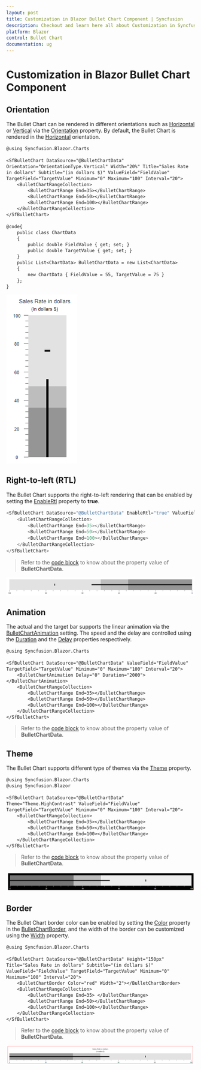 ```yaml
---
layout: post
title: Customization in Blazor Bullet Chart Component | Syncfusion
description: Checkout and learn here all about Customization in Syncfusion Blazor Bullet Chart component and more.
platform: Blazor
control: Bullet Chart 
documentation: ug
---
```


# Customization in Blazor Bullet Chart Component

## Orientation

The Bullet Chart can be rendered in different orientations such as [Horizontal](https://help.syncfusion.com/cr/blazor/Syncfusion.Blazor.Charts.OrientationType.html#Syncfusion_Blazor_Charts_OrientationType_Horizontal) or [Vertical](https://help.syncfusion.com/cr/blazor/Syncfusion.Blazor.Charts.OrientationType.html#Syncfusion_Blazor_Charts_OrientationType_Vertical) via the [Orientation](https://help.syncfusion.com/cr/blazor/Syncfusion.Blazor.Charts.SfBulletChart-1.html#Syncfusion_Blazor_Charts_SfBulletChart_1_Orientation) property. By default, the Bullet Chart is rendered in the [Horizontal](https://help.syncfusion.com/cr/blazor/Syncfusion.Blazor.Charts.OrientationType.html#Syncfusion_Blazor_Charts_OrientationType_Horizontal) orientation.

```cshtml
@using Syncfusion.Blazor.Charts

<SfBulletChart DataSource="@BulletChartData" Orientation="OrientationType.Vertical" Width="20%" Title="Sales Rate in dollars" Subtitle="(in dollars $)" ValueField="FieldValue" TargetField="TargetValue" Minimum="0" Maximum="100" Interval="20">
    <BulletChartRangeCollection>
        <BulletChartRange End=35></BulletChartRange>
        <BulletChartRange End=50></BulletChartRange>
        <BulletChartRange End=100></BulletChartRange>
    </BulletChartRangeCollection>
</SfBulletChart>

@code{
    public class ChartData
    {
        public double FieldValue { get; set; }
        public double TargetValue { get; set; }
    }
    public List<ChartData> BulletChartData = new List<ChartData>
    {
        new ChartData { FieldValue = 55, TargetValue = 75 }
    };
}
```

![Bullet Chart with Orientation](images/orientation.png)

## Right-to-left (RTL)

The Bullet Chart supports the right-to-left rendering that can be enabled by setting the [EnableRtl](https://help.syncfusion.com/cr/blazor/Syncfusion.Blazor.Charts.SfBulletChart-1.html#Syncfusion_Blazor_Charts_SfBulletChart_1_EnableRtl) property to **true**.

```csharp
<SfBulletChart DataSource="@BulletChartData" EnableRtl="true" ValueField="FieldValue" TargetField="TargetValue" Minimum="0" Maximum="100" Interval="20">
    <BulletChartRangeCollection>
        <BulletChartRange End=35></BulletChartRange>
        <BulletChartRange End=50></BulletChartRange>
        <BulletChartRange End=100></BulletChartRange>
    </BulletChartRangeCollection>
</SfBulletChart>
```

> Refer to the [code block](#orientation) to know about the property value of **BulletChartData**.

![Bullet Chart in right-to-left flow direction](images/rtl.png)

## Animation

The actual and the target bar supports the linear animation via the [BulletChartAnimation](https://help.syncfusion.com/cr/blazor/Syncfusion.Blazor.Charts.BulletChartAnimation.html) setting. The speed and the delay are controlled using the [Duration](https://help.syncfusion.com/cr/blazor/Syncfusion.Blazor.Charts.BulletChartAnimation.html#Syncfusion_Blazor_Charts_BulletChartAnimation_Duration) and the [Delay](https://help.syncfusion.com/cr/blazor/Syncfusion.Blazor.Charts.BulletChartAnimation.html#Syncfusion_Blazor_Charts_BulletChartAnimation_Delay) properties respectively.

```cshtml
@using Syncfusion.Blazor.Charts

<SfBulletChart DataSource="@BulletChartData" ValueField="FieldValue" TargetField="TargetValue" Minimum="0" Maximum="100" Interval="20">
    <BulletChartAnimation Delay="0" Duration="2000"></BulletChartAnimation>
    <BulletChartRangeCollection>
        <BulletChartRange End=35></BulletChartRange>
        <BulletChartRange End=50></BulletChartRange>
        <BulletChartRange End=100></BulletChartRange>
    </BulletChartRangeCollection>
</SfBulletChart>
```

> Refer to the [code block](#orientation) to know about the property value of **BulletChartData**.

## Theme

The Bullet Chart supports different type of themes via the [Theme](https://help.syncfusion.com/cr/blazor/Syncfusion.Blazor.Charts.SfBulletChart-1.html#Syncfusion_Blazor_Charts_SfBulletChart_1_Theme) property.

```cshtml
@using Syncfusion.Blazor.Charts
@using Syncfusion.Blazor

<SfBulletChart DataSource="@BulletChartData" Theme="Theme.HighContrast" ValueField="FieldValue" TargetField="TargetValue" Minimum="0" Maximum="100" Interval="20">
    <BulletChartRangeCollection>
        <BulletChartRange End=35></BulletChartRange>
        <BulletChartRange End=50></BulletChartRange>
        <BulletChartRange End=100></BulletChartRange>
    </BulletChartRangeCollection>
</SfBulletChart>
```

> Refer to the [code block](#orientation) to know about the property value of **BulletChartData**.

![Bullet Chart with Theme](images/theme.png)

## Border

The Bullet Chart border color can be enabled by setting the [Color](https://help.syncfusion.com/cr/blazor/Syncfusion.Blazor.Charts.BulletChartCommonBorder.html#Syncfusion_Blazor_Charts_BulletChartCommonBorder_Color) property in the [BulletChartBorder](https://help.syncfusion.com/cr/blazor/Syncfusion.Blazor.Charts.SfBulletChart-1.html#Syncfusion_Blazor_Charts_SfBulletChart_1_Theme), and the width of the border can be customized using the [Width](https://help.syncfusion.com/cr/blazor/Syncfusion.Blazor.Charts.BulletChartCommonBorder.html#Syncfusion_Blazor_Charts_BulletChartCommonBorder_Width) property.

```cshtml
@using Syncfusion.Blazor.Charts

<SfBulletChart DataSource="@BulletChartData" Height="150px" Title="Sales Rate in dollars" Subtitle="(in dollars $)" ValueField="FieldValue" TargetField="TargetValue" Minimum="0" Maximum="100" Interval="20">
    <BulletChartBorder Color="red" Width="2"></BulletChartBorder>
    <BulletChartRangeCollection>
        <BulletChartRange End=35> </BulletChartRange>
        <BulletChartRange End=50></BulletChartRange>
        <BulletChartRange End=100></BulletChartRange>
    </BulletChartRangeCollection>
</SfBulletChart>
```

> Refer to the [code block](#orientation) to know about the property value of **BulletChartData**.

![Bullet Chart with Border](images/border.png)

